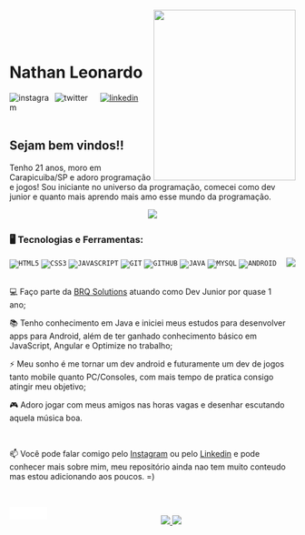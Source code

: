 <img align="right" width="250px" style="margin-top:-20px" height="300" src="https://media.giphy.com/media/MyibCKeY7w2TS/giphy.gif">

</br>
</br>

<div dsplay="inline-block">
 
 <h1 align="left">Nathan Leonardo</h1>
 <a href="https://www.instagram.com/thanan_leo/">
    <img align="left" width="80px" src="https://i.ibb.co/qkGSp1D/instagram.png" alt="instagram" style="vertical-align:top;">
  </a> 
  <a href="">
    <img align="left" width="80px" src="https://i.ibb.co/ZcFHDpv/twitter.png" alt="twitter" style="vertical-align:top;">
  </a>
  <a href="https://www.linkedin.com/in/nathan-leonardo-018222174">
    <img width="80px" src="https://i.ibb.co/RyZx12b/linkedin.png" alt="linkedin" style="vertical-align:top;">
  </a>
</div>





</br>
</br>

## Sejam bem vindos!!

Tenho 21 anos, moro em Carapicuiba/SP e adoro programação e jogos! Sou iniciante no universo da programação, comecei como dev junior e quanto mais aprendo mais amo esse mundo da programação.

<p align="center">
  <img src="https://media.giphy.com/media/5ndklThG9vUUdTmgMn/giphy.gif" width="150">
</p>

### 🖥️ Tecnologias e Ferramentas: 
<img height="400px" align="right" src="https://media.giphy.com/media/BOPrq7m5jYS1W/giphy.gif">
<code><img width="40px" src="https://cdn.jsdelivr.net/gh/devicons/devicon/icons/html5/html5-original-wordmark.svg" title = "HTML5"/></code>
<code><img width="40px" src="https://cdn.jsdelivr.net/gh/devicons/devicon/icons/css3/css3-original-wordmark.svg" title = "CSS3"/></code>
<code><img width="40px" src="https://cdn.jsdelivr.net/gh/devicons/devicon/icons/javascript/javascript-original.svg" title = "JAVASCRIPT"/></code>
<code><img width="40px" src="https://cdn.jsdelivr.net/gh/devicons/devicon/icons/git/git-original.svg" title = "GIT"/></code>
<code><img width="40px" src="https://cdn.jsdelivr.net/gh/devicons/devicon/icons/github/github-original.svg" title = "GITHUB"/></code>
<code><img width="40px" src="https://cdn.jsdelivr.net/gh/devicons/devicon/icons/java/java-original.svg" title = "JAVA"/></code>
<code><img width="40px" src="https://cdn.jsdelivr.net/gh/devicons/devicon/icons/mysql/mysql-original.svg" title = "MYSQL"/></code>
<code><img width="40px" src="https://cdn.jsdelivr.net/gh/devicons/devicon/icons/android/android-original.svg" title = "ANDROID"/></code>


</br>
</br>
<div display="inline-block">
 <p align="left">💻 Faço parte da <a href="https://www.brq.com">BRQ Solutions</a> atuando como Dev Junior por quase 1 ano;</p>
 <p align="left">📚 Tenho conhecimento em Java e iniciei meus estudos para desenvolver apps para Android, além de ter ganhado conhecimento básico em JavaScript, Angular e Optimize no trabalho;</p>
  <p align="left">⚡ Meu sonho é me tornar um dev android e futuramente um dev de jogos tanto mobile quanto PC/Consoles, com mais tempo de pratica consigo atingir meu objetivo;</p>
 <p align="left">🎮 Adoro jogar com meus amigos nas horas vagas e desenhar escutando aquela música boa.</p>
</div>



</br>

📫 Você pode falar comigo pelo [Instagram](https://www.twitch.tv/thananz) ou pelo [Linkedin](https://www.linkedin.com/in/nathan-leonardo-018222174) e pode conhecer mais sobre mim, meu repositório ainda nao tem muito conteudo mas estou adicionando aos poucos. =)

</br>

<a href="https://www.instagram.com/thanan_leo/" target="_blank"><img align="left" alt="Instagram" width="22px" src="https://github.com/Aakarsh-B/trying-repos/blob/master/insta.svg" />
<a href="" target="_blank"><img align="left" alt="Twitter" width="22px" src="https://github.com/Aakarsh-B/trying-repos/blob/master/twitter.svg" />
<a href="https://www.linkedin.com/in/nathan-leonardo-018222174" target="_blank"><img align="left" alt="LinkedIn" width="22px" src="https://github.com/Aakarsh-B/trying-repos/blob/master/linkedin.svg" />


##
<p align="center">
<a href="https://github.com/jeniblodev">
  <img height="150em" src="https://github-readme-stats-eight-theta.vercel.app/api?username=Nathan-Leonardo&show_icons=true&theme=dark&include_all_commits=true&count_private=true"/>
  <img height="150em" src="https://github-readme-stats-eight-theta.vercel.app/api/top-langs/?username=Nathan-Leonardo&layout=compact&langs_count=8&theme=dark"/>
</a>
</p>
